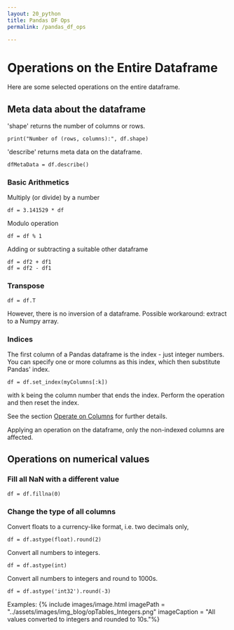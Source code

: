 ```yaml
---
layout: 20_python
title: Pandas DF Ops
permalink: /pandas_df_ops

---
```


# Operations on the Entire Dataframe

Here are some selected operations on the entire dataframe.


## Meta data about the dataframe

'shape' returns the number of columns or rows. 

>
    print("Number of (rows, columns):", df.shape)

'describe' returns meta data on the dataframe.

>
    dfMetaData = df.describe()


### Basic Arithmetics

Multiply (or divide) by a number

>
    df = 3.141529 * df

Modulo operation
>
    df = df % 1

Adding or subtracting a suitable other dataframe
>
    df = df2 + df1
    df = df2 - df1


### Transpose

>
    df = df.T

However, there is no inversion of a dataframe.
Possible workaround: extract to a Numpy array.     


### Indices

The first column of a Pandas dataframe is the index - just integer numbers.
You can specify one or more columns as this index, which then substitute Pandas' index.

>
    df = df.set_index(myColumns[:k])

with k being the column number that ends the index.
Perform the operation and then reset the index.

See the section [Operate on Columns](pandas_columns) for further details.

Applying an operation on the dataframe, only the non-indexed columns are affected. 


## Operations on numerical values

### Fill all NaN with a different value
>
    df = df.fillna(0)

### Change the type of all columns

Convert floats to a currency-like format, i.e. two decimals only,
>
    df = df.astype(float).round(2)

Convert all numbers  to integers.
>
    df = df.astype(int)

Convert all numbers to integers and round to 1000s. 
>
    df = df.astype('int32').round(-3)

Examples: 
{% include images/image.html imagePath = "../assets/images/img_blog/opTables_Integers.png" imageCaption = "All values converted to integers and rounded to 10s."%}

